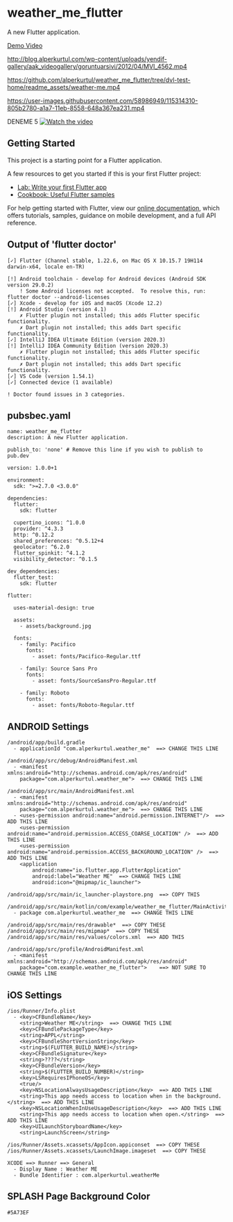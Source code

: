 # weather_me_flutter

A new Flutter application.

<a href="http://resume.alperkurtul.com/wp-content/uploads/2021/09/weather-me.mp4" target="_blank_">Demo Video</a>

http://blog.alperkurtul.com/wp-content/uploads/yendif-gallery/aak_videogallery/goruntuarsivi/2012/04/MVI_4562.mp4

https://github.com/alperkurtul/weather_me_flutter/tree/dvl-test-home/readme_assets/weather-me.mp4

https://user-images.githubusercontent.com/58986949/115314310-805b2780-a1a7-11eb-8558-648a367ea231.mp4

DENEME 5
[![Watch the video](https://img.youtube.com/vi/T-D1KVIuvjA/maxresdefault.jpg)](https://youtu.be/T-D1KVIuvjA)



## Getting Started

This project is a starting point for a Flutter application.

A few resources to get you started if this is your first Flutter project:

- [Lab: Write your first Flutter app](https://flutter.dev/docs/get-started/codelab)
- [Cookbook: Useful Flutter samples](https://flutter.dev/docs/cookbook)

For help getting started with Flutter, view our
[online documentation](https://flutter.dev/docs), which offers tutorials,
samples, guidance on mobile development, and a full API reference.

## Output of 'flutter doctor'
```
[✓] Flutter (Channel stable, 1.22.6, on Mac OS X 10.15.7 19H114 darwin-x64, locale en-TR)

[!] Android toolchain - develop for Android devices (Android SDK version 29.0.2)
    ! Some Android licenses not accepted.  To resolve this, run: flutter doctor --android-licenses
[✓] Xcode - develop for iOS and macOS (Xcode 12.2)
[!] Android Studio (version 4.1)
    ✗ Flutter plugin not installed; this adds Flutter specific functionality.
    ✗ Dart plugin not installed; this adds Dart specific functionality.
[✓] IntelliJ IDEA Ultimate Edition (version 2020.3)
[!] IntelliJ IDEA Community Edition (version 2020.3)
    ✗ Flutter plugin not installed; this adds Flutter specific functionality.
    ✗ Dart plugin not installed; this adds Dart specific functionality.
[✓] VS Code (version 1.54.1)
[✓] Connected device (1 available)

! Doctor found issues in 3 categories.
```

## pubsbec.yaml

```
name: weather_me_flutter
description: A new Flutter application.

publish_to: 'none' # Remove this line if you wish to publish to pub.dev

version: 1.0.0+1

environment:
  sdk: ">=2.7.0 <3.0.0"

dependencies:
  flutter:
    sdk: flutter

  cupertino_icons: ^1.0.0
  provider: ^4.3.3
  http: ^0.12.2
  shared_preferences: ^0.5.12+4
  geolocator: ^6.2.0
  flutter_spinkit: ^4.1.2
  visibility_detector: ^0.1.5

dev_dependencies:
  flutter_test:
    sdk: flutter

flutter:

  uses-material-design: true

  assets:
    - assets/background.jpg

  fonts:
    - family: Pacifico
      fonts:
        - asset: fonts/Pacifico-Regular.ttf

    - family: Source Sans Pro
      fonts:
        - asset: fonts/SourceSansPro-Regular.ttf

    - family: Roboto
      fonts:
        - asset: fonts/Roboto-Regular.ttf
```

## ANDROID Settings
```
/android/app/build.gradle
  - applicationId "com.alperkurtul.weather_me"  ==> CHANGE THIS LINE
```

```
/android/app/src/debug/AndroidManifest.xml
  - <manifest xmlns:android="http://schemas.android.com/apk/res/android"
    package="com.alperkurtul.weather_me">  ==> CHANGE THIS LINE
```

```
/android/app/src/main/AndroidManifest.xml
  - <manifest xmlns:android="http://schemas.android.com/apk/res/android"
    package="com.alperkurtul.weather_me">  ==> CHANGE THIS LINE
  - <uses-permission android:name="android.permission.INTERNET"/>  ==> ADD THIS LINE
    <uses-permission android:name="android.permission.ACCESS_COARSE_LOCATION" />  ==> ADD THIS LINE
    <uses-permission android:name="android.permission.ACCESS_BACKGROUND_LOCATION" />  ==> ADD THIS LINE
    <application
        android:name="io.flutter.app.FlutterApplication"
        android:label="Weather ME"  ==> CHANGE THIS LINE
        android:icon="@mipmap/ic_launcher">
```

```
/android/app/src/main/ic_launcher-playstore.png  ==> COPY THIS
```

```
/android/app/src/main/kotlin/com/example/weather_me_flutter/MainActivity.kt
  - package com.alperkurtul.weather_me  ==> CHANGE THIS LINE
```

```
/android/app/src/main/res/drawable*  ==> COPY THESE
/android/app/src/main/res/mipmap*  ==> COPY THESE
/android/app/src/main/res/values/colors.xml  ==> ADD THIS
```

```
/android/app/src/profile/AndroidManifest.xml
  - <manifest xmlns:android="http://schemas.android.com/apk/res/android"
    package="com.example.weather_me_flutter">    ==> NOT SURE TO CHANGE THIS LINE
```

## iOS Settings

```
/ios/Runner/Info.plist
  - <key>CFBundleName</key>
	<string>Weather ME</string>  ==> CHANGE THIS LINE
	<key>CFBundlePackageType</key>
	<string>APPL</string>
	<key>CFBundleShortVersionString</key>
	<string>$(FLUTTER_BUILD_NAME)</string>
	<key>CFBundleSignature</key>
	<string>????</string>
	<key>CFBundleVersion</key>
	<string>$(FLUTTER_BUILD_NUMBER)</string>
	<key>LSRequiresIPhoneOS</key>
	<true/>
	<key>NSLocationAlwaysUsageDescription</key>  ==> ADD THIS LINE
	<string>This app needs access to location when in the background.</string>  ==> ADD THIS LINE
	<key>NSLocationWhenInUseUsageDescription</key>  ==> ADD THIS LINE
	<string>This app needs access to location when open.</string>  ==> ADD THIS LINE
	<key>UILaunchStoryboardName</key>
	<string>LaunchScreen</string>
```

```
/ios/Runner/Assets.xcassets/AppIcon.appiconset  ==> COPY THESE
/ios/Runner/Assets.xcassets/LaunchImage.imageset  ==> COPY THESE
```

```
XCODE ==> Runner ==> General
  - Display Name : Weather ME
  - Bundle Identifier : com.alperkurtul.weatherMe
```

## SPLASH Page Background Color

`#5A73EF`